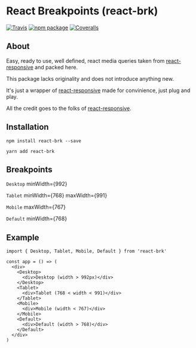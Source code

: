 # React Breakpoints (react-brk)

[![Travis][build-badge]][build]
[![npm package][npm-badge]][npm]
[![Coveralls][coveralls-badge]][coveralls]

## About

Easy, ready to use, well defined, react media queries taken from [react-responsive](https://github.com/contra/react-responsive) and packed here.

This package lacks originality and does not introduce anything new.

It's just a wrapper of [react-responsive](https://github.com/contra/react-responsive) made for convinience, just plug and play.

All the credit goes to the folks of [react-responsive](https://github.com/contra/react-responsive).


## Installation

`npm install react-brk --save`

`yarn add react-brk`

## Breakpoints

`Desktop` minWidth={992}

`Tablet` minWidth={768} maxWidth={991}

`Mobile` maxWidth={767}

`Default` minWidth={768}

## Example

    import { Desktop, Tablet, Mobile, Default } from 'react-brk'

    const app = () => (
      <div>
        <Desktop>
          <div>Desktop (width > 992px)</div>
        </Desktop>
        <Tablet>
          <div>Tablet (768 < width < 991)</div>
        </Tablet>
        <Mobile>
          <div>Mobile (width < 767)</div>
        </Mobile>
        <Default>
          <div>Default (width > 768)</div>
        </Default>
      </div>
    )


[build-badge]: https://img.shields.io/travis/woile/react-brk/master.png?style=flat-square
[build]: https://travis-ci.org/woile/react-brk

[npm-badge]: https://img.shields.io/npm/v/npm-package.png?style=flat-square
[npm]: https://www.npmjs.org/package/npm-package

[coveralls-badge]: https://img.shields.io/coveralls/woile/react-brk/master.png?style=flat-square
[coveralls]: https://coveralls.io/github/woile/react-brk
